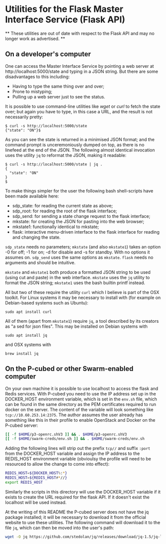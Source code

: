 # Utilities for the Flask Master Interface Service (Flask API)
** These utilities are out of date with respect to the Flask API
and may no longer work as advertised. **


## On a developer's computer
One can access the Master Interface Service by pointing a web server 
at http://localhost:5000/state and typing in a JSON string.
But there are some disadvantages to this including:

* Having to type the same thing over and over;
* Prone to mistyping;
* Pulling up a web server just to see the status.

It is possible to use command-line utilities like _wget_ or _curl_ 
to fetch the state over; but again you have to type, in this case a 
URL, and the result is not necessarily pretty:

```
$ curl -s http://localhost:5000/state 
{"state": "ON"}$ 
```
As you can see the state is returned in a minimised JSON format; 
and the command prompt is unceremoniously dumped on top, as there 
is no linefeed at the end of the JSON.
The following almost identical invocation uses the utility `jq` to 
reformat the JSON, making it readable:
```
$ curl -s http://localhost:5000/state | jq .
{
  "state": "ON"
}
$
```
To make things simpler for the user 
the following bash shell-scripts have been made available here:

* sdp_state: for reading the current state as above;
* sdp_root: for reading the root of the flask interface;
* sdp_send: for sending a state change request to the flask interface;
* mkstate: for creating the JSON for pasting into the web browser;
* mkstate1: functionally identical to mkstate;
* flask: interactive menu-driven interface to the flask interface 
for reading and changing the state.

`sdp_state` needs no parameters; `mkstate` (and also `mkstate1`) 
takes an option -0 for off; -1 for on; -d for disable and -s for standby.
With no options it assumes on.
`sdp_send` uses the same options as `mkstate`.
`flask` needs no arguments and should be intuitive.

`mkstate` and `mkstate1` both produce a formatted JSON string to be used
(using cut and paste) in the web interface. `mkstate` uses the `jq`
utility to format the JSON string; `mkstate1` uses the bash builtin printf
instead.

All but two of these require the utility `curl` which I believe is part 
of the OSX toolkit. 
For Linux systems it may be necessary to install with (for 
example on Debian-based systems such as Ubuntu):
```
sudo apt install curl
```
All of them (apart from `mkstate1`) require `jq`, a tool described 
by its creators as "a sed for json files".
This may be installed on Debian systems with
```
sudo apt install jq
```
and OSX systems with
```
brew install jq
```
## On the P-cubed or other Swarm-enabled computer
On your own machine it is possible to use localhost to access the flask and
Redis services.
With P-cubed you need to use the IP address set up in the DOCKER_HOST 
environment variable, which is set in the `env.sh` file, which can be found
in the same directory as the PEM certificates required to run docker on the
server.
The content of the variable will look something 
like `tcp://10.60.253.14:2375`.
The author assumes the user already has something like this in 
their profile to enable
OpenStack and Docker on the P-cubed server:
```bash
[[ -f $HOME/p3-openrc.shV3 ]] && . $HOME/p3-openrc.shV3
[[ -f $HOME/swarm-creds/env.sh ]] && . $HOME/swarm-creds/env.sh
```
Adding the following lines will strip out the prefix `tcp//` and suffix `:port`
from the DOCKER_HOST variable and assign the IP address to the 
REDIS_HOST environment variable (obvioulsy the profile will 
need to be resourced to allow the change to come into effect):
```bash
REDIS_HOST=${DOCKER_HOST%:*}
REDIS_HOST=${REDIS_HOST#*//}
export REDIS_HOST
```
Similarly the scripts in this directory will use the DOCKER_HOST variable
if it exists to create the URL required for the flask API.
If it doesn't exist the localhost will be used instead.

At the writing of this README the P-cubed server does not have the jq
package installed; it will be necessary to download it from the 
official website to use these utilities. 
The following command will download it to the file `jq`, which can 
then be moved into the user's path:
```bash
wget -O jq https://github.com/stedolan/jq/releases/download/jq-1.5/jq-linux64
```
